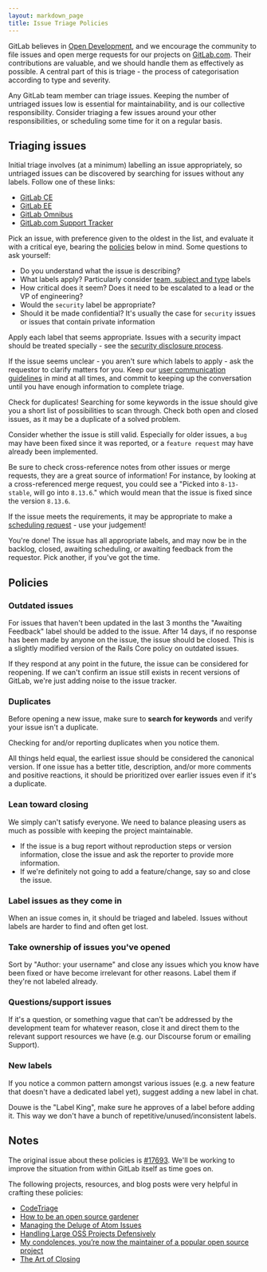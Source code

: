 ```yaml
---
layout: markdown_page
title: Issue Triage Policies
---
```


GitLab believes in [Open Development][open-development], and we encourage the
community to file issues and open merge requests for our projects on
[GitLab.com](https://gitlab.com/groups/gitlab-org). Their contributions are
valuable, and we should handle them as effectively as possible. A central part
of this is triage - the process of categorisation according to type and severity.

Any GitLab team member can triage issues. Keeping the number of untriaged issues
low is essential for maintainability, and is our collective responsibility.
Consider triaging a few issues around your other responsibilities, or scheduling
some time for it on a regular basis.

## Triaging issues

Initial triage involves (at a minimum) labelling an issue appropriately, so
untriaged issues can be discovered by searching for issues without any labels.
Follow one of these links:

* [GitLab CE][ce-issues-query]
* [GitLab EE][ee-issues-query]
* [GitLab Omnibus][omnibus-issues-query]
* [GitLab.com Support Tracker][support-issues-query]

Pick an issue, with preference given to the oldest in the list, and evaluate it with a critical eye, bearing the [policies](#policies) below in mind. Some questions to ask yourself:

* Do you understand what the issue is describing?
* What labels apply? Particularly consider [team, subject and type](/handbook/engineering/workflow/#labelling-issues) labels
* How critical does it seem? Does it need to be escalated to a lead or the VP of engineering?
* Would the `security` label be appropriate?
* Should it be made confidential? It's usually the case for `security` issues or
  issues that contain private information

Apply each label that seems appropriate. Issues with a security impact should be
treated specially - see the [security disclosure process](/handbook/support/#security-disclosures-a-namesecuritya).

If the issue seems unclear - you aren't sure which labels to apply - ask the
requestor to clarify matters for you. Keep our
[user communication guidelines](handbook/#user-communication-guidelines) in mind
at all times, and commit to keeping up the conversation until you have enough
information to complete triage.

Check for duplicates! Searching for some keywords in the issue should give you a
short list of possibilities to scan through. Check both open and closed issues,
as it may be a duplicate of a solved problem.

Consider whether the issue is still valid. Especially for older issues, a `bug`
may have been fixed since it was reported, or a `feature request` may have
already been implemented.

Be sure to check cross-reference notes from other issues or merge requests, they
are a great source of information! For instance, by looking at a cross-referenced
merge request, you could see a "Picked into `8-13-stable`, will go into `8.13.6`."
which would mean that the issue is fixed since the version `8.13.6`.

If the issue meets the requirements, it may be appropriate to make a
[scheduling request](/handbook/engineering/workflow/#scheduling-issues) - use
your judgement!

You're done! The issue has all appropriate labels, and may now be in the backlog,
closed, awaiting scheduling, or awaiting feedback from the requestor. Pick
another, if you've got the time.

## Policies

### Outdated issues

For issues that haven't been updated in the last 3 months the "Awaiting Feedback" label should be added to the issue. After 14 days, if no response has been made by anyone on the issue, the issue should be closed. This is a slightly modified version of the Rails Core policy on outdated issues.

If they respond at any point in the future, the issue can be considered for reopening. If we can't confirm an issue still exists in recent versions of GitLab, we're just adding noise to the issue tracker.

### Duplicates

Before opening a new issue, make sure to **search for keywords** and verify your issue isn't a duplicate.

Checking for and/or reporting duplicates when you notice them.

All things held equal, the earliest issue should be considered the canonical version. If one issue has a better title, description, and/or more comments and positive reactions, it should be prioritized over earlier issues even if it's a duplicate.

### Lean toward closing

We simply can't satisfy everyone. We need to balance pleasing users as much as possible with keeping the project maintainable.

- If the issue is a bug report without reproduction steps or version information, close the issue and ask the reporter to provide more information.
- If we're definitely not going to add a feature/change, say so and close the issue.

### Label issues as they come in

When an issue comes in, it should be triaged and labeled. Issues without labels are harder to find and often get lost.

### Take ownership of issues you've opened

Sort by "Author: your username" and close any issues which you know have been fixed or have become irrelevant for other reasons. Label them if they're not labeled already.

### Questions/support issues

If it's a question, or something vague that can't be addressed by the development team for whatever reason, close it and direct them to the relevant support resources we have (e.g. our Discourse forum or emailing Support).

### New labels

If you notice a common pattern amongst various issues (e.g. a new feature that doesn't have a dedicated label yet), suggest adding a new label in chat.

Douwe is the "Label King", make sure he approves of a label before adding it. This way we don't have a bunch of repetitive/unused/inconsistent labels.

## Notes

The original issue about these policies is [#17693][17693]. We'll be working to improve the situation from within GitLab itself as time goes on.

The following projects, resources, and blog posts were very helpful in crafting these policies:

- [CodeTriage][code-triage]
- [How to be an open source gardener][open-source-gardener]
- [Managing the Deluge of Atom Issues][atom-issues]
- [Handling Large OSS Projects Defensively][handling-big-projects]
- [My condolences, you’re now the maintainer of a popular open source project][my-condolences]
- [The Art of Closing][art-of-closing]

[open-development]: https://about.gitlab.com/2015/12/16/improving-open-development-for-everyone/
[ce-issues-query]: https://gitlab.com/gitlab-org/gitlab-ce/issues?scope=all&sort=updated_asc&state=opened&assignee_id=0&milestone_title=No+Milestone&label_name%5B%5D=No+Label&weight=No+Weight
[ee-issues-query]: https://gitlab.com/gitlab-org/gitlab-ee/issues?scope=all&sort=updated_asc&state=opened&assignee_id=0&milestone_title=No+Milestone&label_name%5B%5D=No+Label&weight=No+Weight
[omnibus-issues-query]: https://gitlab.com/gitlab-org/omnibus-gitlab/issues?scope=all&sort=updated_asc&state=opened&assignee_id=0&milestone_title=No+Milestone&label_name%5B%5D=No+Label&weight=No+Weight
[support-issues-query]: https://gitlab.com/gitlab-com/support-forum/issues?scope=all&sort=updated_asc&state=opened&assignee_id=0&milestone_title=No+Milestone&label_name%5B%5D=No+Label&weight=No+Weight
[17693]: https://gitlab.com/gitlab-org/gitlab-ce/issues/17693
[code-triage]: https://www.codetriage.com/
[open-source-gardener]: http://words.steveklabnik.com/how-to-be-an-open-source-gardener
[atom-issues]: http://blog.atom.io/2016/04/19/managing-the-deluge-of-atom-issues.html
[handling-big-projects]: http://artsy.github.io/blog/2016/07/03/handling-big-projects/
[my-condolences]: https://runcommand.io/2016/06/26/my-condolences-youre-now-the-maintainer-of-a-popular-open-source-project/
[art-of-closing]: https://blog.jessfraz.com/post/the-art-of-closing/
